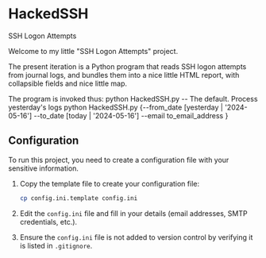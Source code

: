 # HackedSSH
SSH Logon Attempts

Welcome to my little "SSH Logon Attempts" project.

The present iteration is a Python program that reads SSH logon attempts from journal logs, and bundles them into a nice little HTML report, with collapsible fields and nice little map.

The program is invoked thus:
    python HackedSSH.py                           -- The default. Process yesterday's logs
    python HackedSSH.py {--from_date [yesterday | '2024-05-16'] --to_date [today | '2024-05-16'] --email to_email_address }

## Configuration

To run this project, you need to create a configuration file with your sensitive information.

1. Copy the template file to create your configuration file:

    ```bash
    cp config.ini.template config.ini
    ```

2. Edit the `config.ini` file and fill in your details (email addresses, SMTP credentials, etc.).

3. Ensure the `config.ini` file is not added to version control by verifying it is listed in `.gitignore`.

